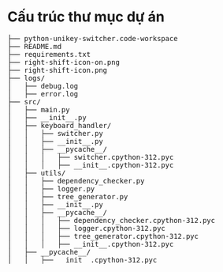 # Cấu trúc thư mục dự án
<pre>
├── python-unikey-switcher.code-workspace
├── README.md
├── requirements.txt
├── right-shift-icon-on.png
├── right-shift-icon.png
├── logs/
│   ├── debug.log
│   ├── error.log
├── src/
│   ├── main.py
│   ├── __init__.py
│   ├── keyboard_handler/
│   │   ├── switcher.py
│   │   ├── __init__.py
│   │   ├── __pycache__/
│   │   │   ├── switcher.cpython-312.pyc
│   │   │   ├── __init__.cpython-312.pyc
│   ├── utils/
│   │   ├── dependency_checker.py
│   │   ├── logger.py
│   │   ├── tree_generator.py
│   │   ├── __init__.py
│   │   ├── __pycache__/
│   │   │   ├── dependency_checker.cpython-312.pyc
│   │   │   ├── logger.cpython-312.pyc
│   │   │   ├── tree_generator.cpython-312.pyc
│   │   │   ├── __init__.cpython-312.pyc
│   ├── __pycache__/
│   │   ├── __init__.cpython-312.pyc
</pre>
